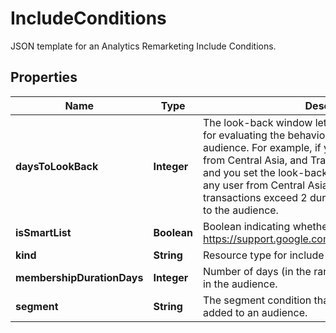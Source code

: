 

# IncludeConditions

JSON template for an Analytics Remarketing Include Conditions.

## Properties

| Name | Type | Description | Notes |
|------------ | ------------- | ------------- | -------------|
|**daysToLookBack** | **Integer** | The look-back window lets you specify a time frame for evaluating the behavior that qualifies users for your audience. For example, if your filters include users from Central Asia, and Transactions Greater than 2, and you set the look-back window to 14 days, then any user from Central Asia whose cumulative transactions exceed 2 during the last 14 days is added to the audience. |  [optional] |
|**isSmartList** | **Boolean** | Boolean indicating whether this segment is a smart list. https://support.google.com/analytics/answer/4628577 |  [optional] |
|**kind** | **String** | Resource type for include conditions. |  [optional] |
|**membershipDurationDays** | **Integer** | Number of days (in the range 1 to 540) a user remains in the audience. |  [optional] |
|**segment** | **String** | The segment condition that will cause a user to be added to an audience. |  [optional] |



